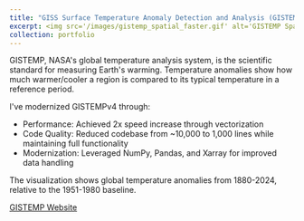 ```yaml
---
title: "GISS Surface Temperature Anomaly Detection and Analysis (GISTEMP)"
excerpt: <img src='/images/gistemp_spatial_faster.gif' alt='GISTEMP Spatial Plot' width='400' height='400' style='display: block; margin: 0 auto;'>
collection: portfolio
---
```


GISTEMP, NASA's global temperature analysis system, is the scientific standard for measuring Earth's warming. Temperature anomalies show how much warmer/cooler a region is compared to its typical temperature in a reference period.

I've modernized GISTEMPv4 through:
- Performance: Achieved 2x speed increase through vectorization
- Code Quality: Reduced codebase from ~10,000 to 1,000 lines while maintaining full functionality
- Modernization: Leveraged NumPy, Pandas, and Xarray for improved data handling

The visualization shows global temperature anomalies from 1880-2024, relative to the 1951-1980 baseline.

[GISTEMP Website](https://data.giss.nasa.gov/gistemp/)
